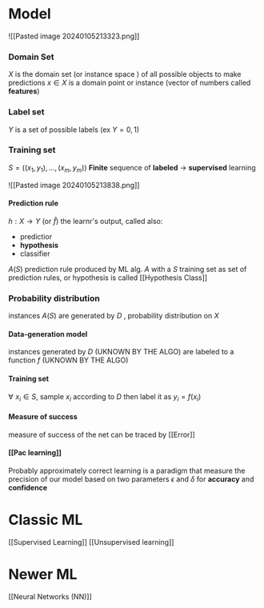 # Model

![[Pasted image 20240105213323.png]]
### Domain Set
$X$ is the domain set (or instance space ) of all possible objects to make predictions
$x\in X$ is a domain point or instance (vector of numbers called **features**)  
### Label set
$Y$ is a set of possible labels (ex $Y = {0,1}$)
### Training set
$S=((x_1,y_1),...,(x_m,y_m))$ **Finite** sequence of **labeled** $\rightarrow$ **supervised** learning

![[Pasted image 20240105213838.png]]
#### Prediction rule 
$h: X\rightarrow Y$ (or $\hat{f}$)  the learnr's output, called also:
- predictior
- **hypothesis**
- classifier

$A(S)$ prediction rule produced by ML alg. $A$ with a $S$ training set
as set of prediction rules, or hypothesis is called [[Hypothesis Class]]

### Probability distribution
instances $A(S)$ are generated by $D$  , probability distribution on $X$ 

#### Data-generation model
instances generated by $D$  (UKNOWN BY THE ALGO) are labeled to a function $f$ (UKNOWN BY THE ALGO)



#### Training set
$\forall\,\, x_i\in S$, sample $x_i$ according to $D$ then label it as $y_i=f(x_i)$ 

#### Measure of success 
measure of success of the net can be traced by [[Error]]


#### [[Pac learning]]
Probably approximately correct learning is a paradigm that measure the precision of our model based on two parameters $\epsilon$ and $\delta$  for **accuracy** and **confidence** 




# Classic ML 
[[Supervised Learning]]
[[Unsupervised learning]]
# Newer ML
[[Neural Networks (NN)]]